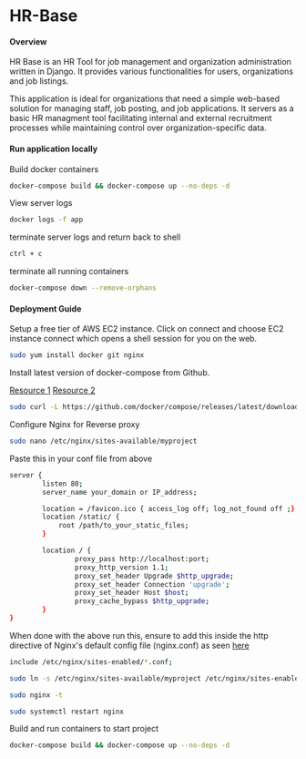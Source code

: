 # HR-Base

#### Overview
HR Base is an HR Tool for job management and organization administration written in Django. It provides various functionalities for users, organizations and job listings.

This application is ideal for organizations that need a simple web-based solution for managing staff, job posting, and job applications. It servers as a basic HR managment tool facilitating internal and external recruitment processes while maintaining control over organization-specific data.

#### Run application locally

Build docker containers
```bash
docker-compose build && docker-compose up --no-deps -d 
```

View server logs
```bash
docker logs -f app
```

terminate server logs and return back to shell
```bash
ctrl + c
```

terminate all running containers
```bash
docker-compose down --remove-orphans 
```

#### Deployment Guide
Setup a free tier of AWS EC2 instance. Click on connect and choose EC2 instance connect which opens a shell session for you on the web.

```bash
sudo yum install docker git nginx
```

Install latest version of docker-compose from Github.

[Resource 1](https://stackoverflow.com/questions/63708035/installing-docker-compose-on-amazon-ec2-linux-2-9kb-docker-compose-file)
[Resource 2](https://gist.github.com/npearce/6f3c7826c7499587f00957fee62f8ee9)
```bash
sudo curl -L https://github.com/docker/compose/releases/latest/download/docker-compose-$(uname -s)-$(uname -m) -o /usr/local/bin/docker-compose
```

Configure Nginx for Reverse proxy
```bash
sudo nano /etc/nginx/sites-available/myproject
```

Paste this in your conf file from above
```bash
server {
        listen 80;
        server_name your_domain or IP_address;

        location = /favicon.ico { access_log off; log_not_found off ;}
        location /static/ {
            root /path/to_your_static_files;
        }

        location / {
                proxy_pass http://localhost:port;
                proxy_http_version 1.1;
                proxy_set_header Upgrade $http_upgrade;
                proxy_set_header Connection 'upgrade';
                proxy_set_header Host $host;
                proxy_cache_bypass $http_upgrade;
        }
}
```

When done with the above run this, ensure to add this inside the http directive 
of Nginx's default config file (nginx.conf) as seen 
[here](https://github.com/Nextafari/HR-Base/blob/main/Screenshot_2024-09-03_at_18.50.22.png)
```bash
include /etc/nginx/sites-enabled/*.conf;
```

```bash
sudo ln -s /etc/nginx/sites-available/myproject /etc/nginx/sites-enabled
```

```bash
sudo nginx -t
```

```bash
sudo systemctl restart nginx
```

Build and run containers to start project
```bash
docker-compose build && docker-compose up --no-deps -d
```
